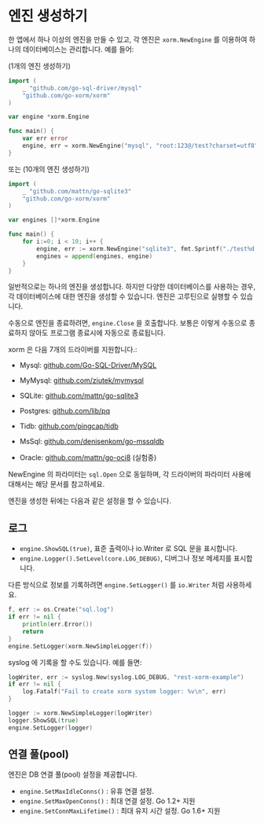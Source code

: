 # 엔진 생성하기

한 앱에서 하나 이상의 엔진을 만들 수 있고, 각 엔진은 `xorm.NewEngine` 를 이용하여 하나의 데이터베이스는 관리합니다. 예를 들어:

(1개의 엔진 생성하기)
```Go
import (
    _ "github.com/go-sql-driver/mysql"
    "github.com/go-xorm/xorm"
)

var engine *xorm.Engine

func main() {
    var err error
    engine, err = xorm.NewEngine("mysql", "root:123@/test?charset=utf8")
}
```

또는 (10개의 엔진 생성하기)

```Go
import (
    _ "github.com/mattn/go-sqlite3"
    "github.com/go-xorm/xorm"
)

var engines []*xorm.Engine

func main() {
    for i:=0; i < 10; i++ {
        engine, err := xorm.NewEngine("sqlite3", fmt.Sprintf("./test%d.db", i))
        engines = append(engines, engine)
    }
}
```

일반적으로는 하나의 엔진을 생성합니다. 하지만 다양한 데이터베이스를 사용하는 경우, 각 데이터베이스에 대한 엔진을 생성할 수 있습니다. 엔진은 고루틴으로 실행할 수 있습니다.

수동으로 엔진을 종료하려면, `engine.Close` 을 호출합니다. 보통은 이렇게 수동으로 종료하지 않아도 프로그램 종료시에 자동으로 종료됩니다.

xorm 은 다음 7개의 드라이버를 지원합니다.:

* Mysql: [github.com/Go-SQL-Driver/MySQL](https://github.com/Go-SQL-Driver/MySQL)

* MyMysql: [github.com/ziutek/mymysql](https://github.com/ziutek/mymysql)

* SQLite: [github.com/mattn/go-sqlite3](https://github.com/mattn/go-sqlite3)

* Postgres: [github.com/lib/pq](https://github.com/lib/pq)

* Tidb: [github.com/pingcap/tidb](https://github.com/pingcap/tidb)

* MsSql: [github.com/denisenkom/go-mssqldb](https://github.com/denisenkom/go-mssqldb)

* Oracle: [github.com/mattn/go-oci8](https://github.com/mattn/go-oci8) (실험중)

NewEngine 의 파라미터는 `sql.Open` 으로 동일하며, 각 드라이버의 파라미터 사용에 대해서는 해당 문서를 참고하세요.

엔진을 생성한 뒤에는 다음과 같은 설정을 할 수 있습니다.

## 로그

* `engine.ShowSQL(true)`, 표준 출력이나 io.Writer 로 SQL 문을 표시합니다.
* `engine.Logger().SetLevel(core.LOG_DEBUG)`, 디버그나 정보 메세지를 표시합니다.

다른 방식으로 정보를 기록하려면 `engine.SetLogger()` 를 `io.Writer` 처럼 사용하세요.

```Go
f, err := os.Create("sql.log")
if err != nil {
    println(err.Error())
    return
}
engine.SetLogger(xorm.NewSimpleLogger(f))
```

syslog 에 기록을 할 수도 있습니다. 예를 들면:

```Go
logWriter, err := syslog.New(syslog.LOG_DEBUG, "rest-xorm-example")
if err != nil {
	log.Fatalf("Fail to create xorm system logger: %v\n", err)
}

logger := xorm.NewSimpleLogger(logWriter)
logger.ShowSQL(true)
engine.SetLogger(logger)
```

## 연결 풀(pool)

엔진은 DB 연결 풀(pool) 설정을 제공합니다.

* `engine.SetMaxIdleConns()` : 유휴 연결 설정.
* `engine.SetMaxOpenConns()` : 최대 연결 설정. Go 1.2+ 지원
* `engine.SetConnMaxLifetime()` : 최대 유지 시간 설정. Go 1.6+ 지원